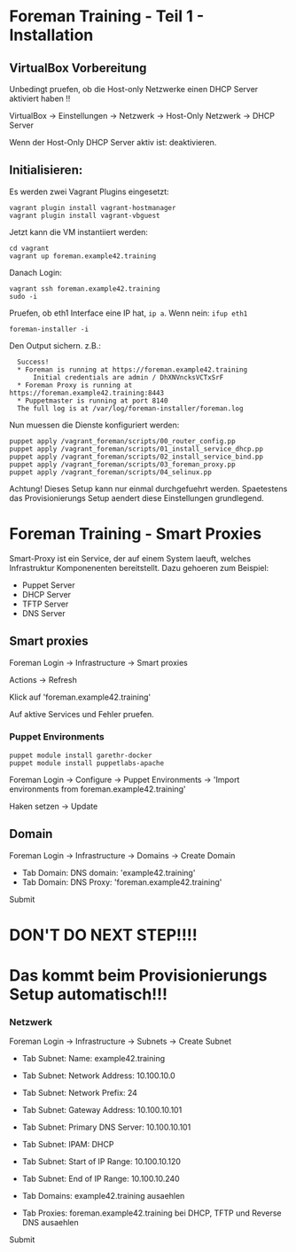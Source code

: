 # Foreman Training - Teil 1 - Installation

## VirtualBox Vorbereitung

Unbedingt pruefen, ob die Host-only Netzwerke einen DHCP Server aktiviert haben !!

VirtualBox -> Einstellungen -> Netzwerk -> Host-Only Netzwerk -> DHCP Server

Wenn der Host-Only DHCP Server aktiv ist: deaktivieren.

## Initialisieren:

Es werden zwei Vagrant Plugins eingesetzt:

    vagrant plugin install vagrant-hostmanager
    vagrant plugin install vagrant-vbguest

Jetzt kann die VM instantiiert werden:

    cd vagrant
    vagrant up foreman.example42.training

Danach Login:

    vagrant ssh foreman.example42.training
    sudo -i

Pruefen, ob eth1 Interface eine IP hat, ```ip a```. Wenn nein: ```ifup eth1```

    foreman-installer -i

Den Output sichern. z.B.:

      Success!
      * Foreman is running at https://foreman.example42.training
          Initial credentials are admin / DhXNVncksVCTxSrF
      * Foreman Proxy is running at https://foreman.example42.training:8443
      * Puppetmaster is running at port 8140
      The full log is at /var/log/foreman-installer/foreman.log

Nun muessen die Dienste konfiguriert werden:

    puppet apply /vagrant_foreman/scripts/00_router_config.pp
    puppet apply /vagrant_foreman/scripts/01_install_service_dhcp.pp
    puppet apply /vagrant_foreman/scripts/02_install_service_bind.pp
    puppet apply /vagrant_foreman/scripts/03_foreman_proxy.pp
    puppet apply /vagrant_foreman/scripts/04_selinux.pp

Achtung! Dieses Setup kann nur einmal durchgefuehrt werden.
Spaetestens das Provisionierungs Setup aendert diese Einstellungen grundlegend.


# Foreman Training - Smart Proxies

Smart-Proxy ist ein Service, der auf einem System laeuft, welches Infrastruktur Komponenenten bereitstellt.
Dazu gehoeren zum Beispiel:

  - Puppet Server
  - DHCP Server
  - TFTP Server
  - DNS Server


## Smart proxies

Foreman Login -> Infrastructure -> Smart proxies

Actions -> Refresh

Klick auf 'foreman.example42.training'

Auf aktive Services und Fehler pruefen.

### Puppet Environments

    puppet module install garethr-docker
    puppet module install puppetlabs-apache

Foreman Login -> Configure -> Puppet Environments -> 'Import environments from foreman.example42.training'

Haken setzen -> Update

## Domain

Foreman Login -> Infrastructure -> Domains -> Create Domain

- Tab Domain: DNS domain: 'example42.training'
- Tab Domain: DNS Proxy: 'foreman.example42.training'

Submit

# DON'T DO NEXT STEP!!!!
# Das kommt beim Provisionierungs Setup automatisch!!!

### Netzwerk

Foreman Login -> Infrastructure -> Subnets -> Create Subnet

- Tab Subnet: Name: example42.training
- Tab Subnet: Network Address: 10.100.10.0
- Tab Subnet: Network Prefix: 24
- Tab Subnet: Gateway Address: 10.100.10.101
- Tab Subnet: Primary DNS Server: 10.100.10.101
- Tab Subnet: IPAM: DHCP
- Tab Subnet: Start of IP Range: 10.100.10.120
- Tab Subnet: End of IP Range: 10.100.10.240

- Tab Domains: example42.training ausaehlen

- Tab Proxies: foreman.example42.training bei DHCP, TFTP und Reverse DNS ausaehlen

Submit

